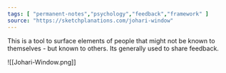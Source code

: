 ```yaml
---
tags: [ "permanent-notes","psychology","feedback","framework" ]
source: "https://sketchplanations.com/johari-window"
---
```


This is a tool to surface elements of people that might not be known to themselves - but known to others. Its generally used to share feedback.

![[Johari-Window.png]]
